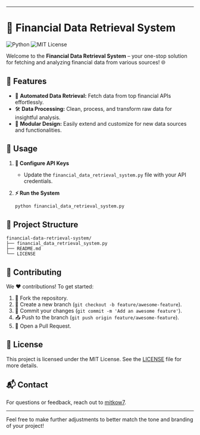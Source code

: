 
---

# 🚀 Financial Data Retrieval System

![Python](https://img.shields.io/badge/Python-3.8%2B-blue.svg)
![MIT License](https://img.shields.io/badge/License-MIT-green.svg)

Welcome to the **Financial Data Retrieval System** – your one-stop solution for fetching and analyzing financial data from various sources! 🌐

## 🌟 Features

- 🔄 **Automated Data Retrieval:** Fetch data from top financial APIs effortlessly.
- 🛠️ **Data Processing:** Clean, process, and transform raw data for insightful analysis.
- 🧩 **Modular Design:** Easily extend and customize for new data sources and functionalities.

## 🚀 Usage

1. **🔑 Configure API Keys**
   - Update the `financial_data_retrieval_system.py` file with your API credentials.

2. **⚡ Run the System**
   ```sh
   python financial_data_retrieval_system.py
   ```

## 📂 Project Structure

```plaintext
financial-data-retrieval-system/
├── financial_data_retrieval_system.py
├── README.md
└── LICENSE
```

## 🤝 Contributing

We ❤️ contributions! To get started:

1. 🍴 Fork the repository.
2. 🌿 Create a new branch (`git checkout -b feature/awesome-feature`).
3. 💾 Commit your changes (`git commit -m 'Add an awesome feature'`).
4. 📤 Push to the branch (`git push origin feature/awesome-feature`).
5. 🔄 Open a Pull Request.

## 📜 License

This project is licensed under the MIT License. See the [LICENSE](LICENSE) file for more details.

## 📬 Contact

For questions or feedback, reach out to [mitkow7](https://github.com/mitkow7).

---

Feel free to make further adjustments to better match the tone and branding of your project!